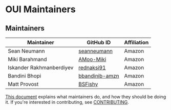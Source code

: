 # OUI Maintainers

## Maintainers
| Maintainer | GitHub ID | Affiliation |
| --------------- | --------- | ----------- |
| Sean Neumann | [seanneumann](https://github.com/seanneumann) | Amazon | 
| Miki Barahmand | [AMoo-Miki](https://github.com/AMoo-Miki) | Amazon |
| Iskander Rakhmanberdiyev | [rednaksi91](https://github.com/rednaksi91) | Amazon |
| Bandini Bhopi | [bbandinib-amzn](https://github.com/bandinib-amzn) | Amazon |
| Matt Provost | [BSFishy](https://github.com/BSFishy) | Amazon |

[This document](https://github.com/opensearch-project/.github/blob/main/MAINTAINERS.md) explains what maintainers do, and how they should be doing it. If you're interested in contributing, see [CONTRIBUTING](CONTRIBUTING.md).
